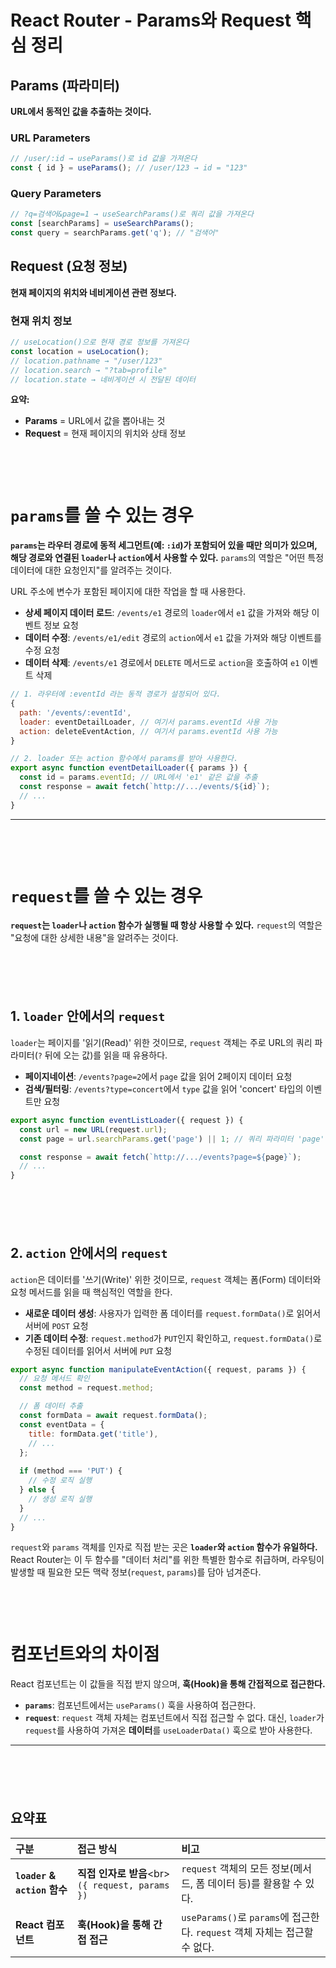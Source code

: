 # React Router - Params와 Request 핵심 정리

## Params (파라미터)
**URL에서 동적인 값을 추출하는 것이다.**

### URL Parameters
```javascript
// /user/:id → useParams()로 id 값을 가져온다
const { id } = useParams(); // /user/123 → id = "123"
```

### Query Parameters  
```javascript
// ?q=검색어&page=1 → useSearchParams()로 쿼리 값을 가져온다
const [searchParams] = useSearchParams();
const query = searchParams.get('q'); // "검색어"
```

## Request (요청 정보)
**현재 페이지의 위치와 네비게이션 관련 정보다.**

### 현재 위치 정보
```javascript
// useLocation()으로 현재 경로 정보를 가져온다
const location = useLocation();
// location.pathname → "/user/123"
// location.search → "?tab=profile" 
// location.state → 네비게이션 시 전달된 데이터
```

**요약:**
- **Params** = URL에서 값을 뽑아내는 것
- **Request** = 현재 페이지의 위치와 상태 정보




<div style="margin-top:100px;"></div>




# `params`를 쓸 수 있는 경우

**`params`는 라우터 경로에 동적 세그먼트(예: `:id`)가 포함되어 있을 때만 의미가 있으며, 해당 경로와 연결된 `loader`나 `action`에서 사용할 수 있다.** `params`의 역할은 "어떤 특정 데이터에 대한 요청인지"를 알려주는 것이다.

URL 주소에 변수가 포함된 페이지에 대한 작업을 할 때 사용한다.

  * **상세 페이지 데이터 로드**: `/events/e1` 경로의 `loader`에서 `e1` 값을 가져와 해당 이벤트 정보 요청
  * **데이터 수정**: `/events/e1/edit` 경로의 `action`에서 `e1` 값을 가져와 해당 이벤트를 수정 요청
  * **데이터 삭제**: `/events/e1` 경로에서 `DELETE` 메서드로 `action`을 호출하여 `e1` 이벤트 삭제

<!-- end list -->

```jsx
// 1. 라우터에 :eventId 라는 동적 경로가 설정되어 있다.
{
  path: '/events/:eventId',
  loader: eventDetailLoader, // 여기서 params.eventId 사용 가능
  action: deleteEventAction, // 여기서 params.eventId 사용 가능
}

// 2. loader 또는 action 함수에서 params를 받아 사용한다.
export async function eventDetailLoader({ params }) {
  const id = params.eventId; // URL에서 'e1' 같은 값을 추출
  const response = await fetch(`http://.../events/${id}`);
  // ...
}
```

-----

<div style="margin-top:100px;"></div>

# `request`를 쓸 수 있는 경우

**`request`는 `loader`나 `action` 함수가 실행될 때 항상 사용할 수 있다.** `request`의 역할은 "요청에 대한 상세한 내용"을 알려주는 것이다.

<div style="margin-top:100px;"></div>

## 1\. `loader` 안에서의 `request`

`loader`는 페이지를 '읽기(Read)' 위한 것이므로, `request` 객체는 주로 URL의 쿼리 파라미터(`?` 뒤에 오는 값)를 읽을 때 유용하다.

  * **페이지네이션**: `/events?page=2`에서 `page` 값을 읽어 2페이지 데이터 요청
  * **검색/필터링**: `/events?type=concert`에서 `type` 값을 읽어 'concert' 타입의 이벤트만 요청

<!-- end list -->

```javascript
export async function eventListLoader({ request }) {
  const url = new URL(request.url);
  const page = url.searchParams.get('page') || 1; // 쿼리 파라미터 'page' 값 추출

  const response = await fetch(`http://.../events?page=${page}`);
  // ...
}
```

<div style="margin-top:100px;"></div>

## 2\. `action` 안에서의 `request`

`action`은 데이터를 '쓰기(Write)' 위한 것이므로, `request` 객체는 폼(Form) 데이터와 요청 메서드를 읽을 때 핵심적인 역할을 한다.

  * **새로운 데이터 생성**: 사용자가 입력한 폼 데이터를 `request.formData()`로 읽어서 서버에 `POST` 요청
  * **기존 데이터 수정**: `request.method`가 `PUT`인지 확인하고, `request.formData()`로 수정된 데이터를 읽어서 서버에 `PUT` 요청

<!-- end list -->

```javascript
export async function manipulateEventAction({ request, params }) {
  // 요청 메서드 확인
  const method = request.method;

  // 폼 데이터 추출
  const formData = await request.formData();
  const eventData = {
    title: formData.get('title'),
    // ...
  };
  
  if (method === 'PUT') {
    // 수정 로직 실행
  } else {
    // 생성 로직 실행
  }
  // ...
}
```



`request`와 `params` 객체를 인자로 직접 받는 곳은 **`loader`와 `action` 함수가 유일하다.** React Router는 이 두 함수를 "데이터 처리"를 위한 특별한 함수로 취급하며, 라우팅이 발생할 때 필요한 모든 맥락 정보(`request`, `params`)를 담아 넘겨준다.


<div style="margin-top:100px;"></div>


# 컴포넌트와의 차이점

React 컴포넌트는 이 값들을 직접 받지 않으며, **훅(Hook)을 통해 간접적으로 접근한다.**

  - **`params`**: 컴포넌트에서는 `useParams()` 훅을 사용하여 접근한다.
  - **`request`**: `request` 객체 자체는 컴포넌트에서 직접 접근할 수 없다. 대신, `loader`가 `request`를 사용하여 가져온 **데이터**를 `useLoaderData()` 훅으로 받아 사용한다.

-----

<div style="margin-top:100px;"></div>

## 요약표

| 구분 | 접근 방식 | 비고 |
| :--- | :--- | :--- |
| **`loader` & `action` 함수** | **직접 인자로 받음**\<br\>`({ request, params })` | `request` 객체의 모든 정보(메서드, 폼 데이터 등)를 활용할 수 있다. |
| **React 컴포넌트** | **훅(Hook)을 통해 간접 접근** | `useParams()`로 `params`에 접근한다. `request` 객체 자체는 접근할 수 없다. |